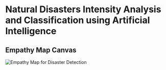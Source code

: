 # Natural Disasters Intensity Analysis and Classification using Artificial Intelligence

## Empathy Map Canvas
![Empathy Map for Disaster Detection](https://user-images.githubusercontent.com/89663688/189498122-6107dcd4-7751-42ae-821e-b5c624402c91.png)
